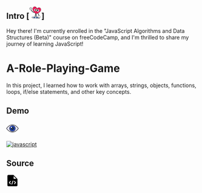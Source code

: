 
## Intro [![View](https://github.com/Ghazal-Mahdian/Date-Formatter/blob/main/images/hand.png)]

Hey there! I'm currently enrolled in the "JavaScript Algorithms and Data Structures (Beta)" course on freeCodeCamp, 
and I'm thrilled to share my journey of learning JavaScript!


# A-Role-Playing-Game

In this project, I learned how to work with arrays, strings, objects, functions, loops, if/else statements, and other key concepts.


## Demo

[![View](https://github.com/Ghazal-Mahdian/A-Role-Playing-Game/blob/main/images/view%20(1).png)](https://raw.githack.com/Ghazal-Mahdian/A-Role-Playing-Game/main/index.html)

[![javascript](https://github.com/Ghazal-Mahdian/Date-Formatter/blob/main/images/aroleplayingGame.png)](https://raw.githack.com/Ghazal-Mahdian/A-Role-Playing-Game/main/index.html)


## Source

[![View](https://github.com/Ghazal-Mahdian/Date-Formatter/blob/main/images/web.png)](https://www.freecodecamp.org/learn/javascript-algorithms-and-data-structures-v8/#learn-basic-javascript-by-building-a-role-playing-game)

